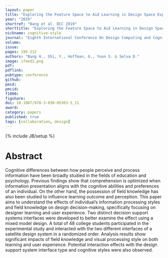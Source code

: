 ```yaml
---
layout: paper
title: "Exploring the Feature Space to Aid Learning in Design Space Exploration"
year: "2019"
shortref: "Bang et al. DCC 2019"
shorttitle: "Exploring the Feature Space to Aid Learning in Design Space Exploration"
nickname: cognitive-style
journal: "Eighth International Conference On Design Computing and Cognition (DCC'18)"
volume:
issue:
pages: 195-212
authors: "Bang H., Shi, Y., Hoffman, G., Yoon S. & Selva D."
image: ifeed2.png
pdf:
pdflink: 
pubtype: conference
github:
pmid:  
pmcid:
f1000:
figshare:
doi: 10.1007/978-3-030-05363-5_11
award: 
category: papers
published: true
tags: [collaboration, design]
---
```

{% include JB/setup %}

# Abstract

Cognitive differences between how people perceive and process information have been broadly studied in the fields of education and psychology. Previous findings show that comprehension is optimized when information presentation aligns with the cognitive abilities and preferences of an individual. On the other hand, the possession of field knowledge has also been studied to influence learning outcome and perception. This paper aims to understand the effects of individual’s information processing styles and field knowledge on design decision-making, specifically focusing on designer learning and user experience. Two distinct decision support systems interfaces were developed to better examine the effect using a mixed model design. A total of 48 college students participated in the experimental study and interacted with the two different interfaces of a satellite design system in a randomized order. Analysis results show significant impacts of field knowledge and visual processing style on both learning and user experience. Potential interaction effects with the design support system interface type and cognitive styles were also observed.